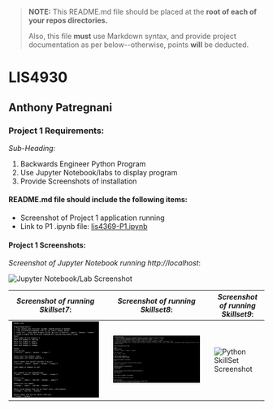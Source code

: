 > **NOTE:** This README.md file should be placed at the **root of each of your repos directories.**
>
>Also, this file **must** use Markdown syntax, and provide project documentation as per below--otherwise, points **will** be deducted.
>

# LIS4930

## Anthony Patregnani

### Project 1 Requirements:

*Sub-Heading:*

1. Backwards Engineer Python Program
2. Use Jupyter Notebook/labs to display program
3. Provide Screenshots of installation

#### README.md file should include the following items:

* Screenshot of Project 1 application running
* Link to P1 .ipynb file: [lis4369-P1.ipynb](LIS4369-P1.ipynb "P1 Jupyter Notebook") 

#### Project 1 Screenshots:

*Screenshot of Jupyter Notebook running http://localhost*:

![Jupyter Notebook/Lab Screenshot](img/lis4369-p1.gif)

| *Screenshot of running Skillset7*:  |   | *Screenshot of running Skillset8*:  |   | *Screenshot of running Skillset9*:  |
|---|---|---|---|---|
|  ![Python SkillSet Screenshot](img/skillset7.jpg) |   | ![Python SkillSet Screenshot](img/skillset8.jpg)  |   | ![Python SkillSet Screenshot](img/skillset9.jpg)  |




